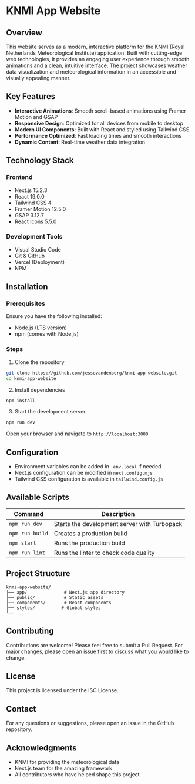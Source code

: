 # KNMI App Website

## Overview
This website serves as a modern, interactive platform for the KNMI (Royal Netherlands Meteorological Institute) application. Built with cutting-edge web technologies, it provides an engaging user experience through smooth animations and a clean, intuitive interface. The project showcases weather data visualization and meteorological information in an accessible and visually appealing manner.

## Key Features
- **Interactive Animations**: Smooth scroll-based animations using Framer Motion and GSAP
- **Responsive Design**: Optimized for all devices from mobile to desktop
- **Modern UI Components**: Built with React and styled using Tailwind CSS
- **Performance Optimized**: Fast loading times and smooth interactions
- **Dynamic Content**: Real-time weather data integration

## Technology Stack
### Frontend
- Next.js 15.2.3
- React 19.0.0
- Tailwind CSS 4
- Framer Motion 12.5.0
- GSAP 3.12.7
- React Icons 5.5.0

### Development Tools
- Visual Studio Code
- Git & GitHub
- Vercel (Deployment)
- NPM

## Installation

### Prerequisites
Ensure you have the following installed:
- Node.js (LTS version)
- npm (comes with Node.js)

### Steps
1. Clone the repository
```bash
git clone https://github.com/jessevandenberg/knmi-app-website.git
cd knmi-app-website
```

2. Install dependencies
```bash
npm install
```

3. Start the development server
```bash
npm run dev
```
Open your browser and navigate to `http://localhost:3000`

## Configuration
- Environment variables can be added in `.env.local` if needed
- Next.js configuration can be modified in `next.config.mjs`
- Tailwind CSS configuration is available in `tailwind.config.js`

## Available Scripts
| Command | Description |
|---------|-------------|
| `npm run dev` | Starts the development server with Turbopack |
| `npm run build` | Creates a production build |
| `npm start` | Runs the production build |
| `npm run lint` | Runs the linter to check code quality |

## Project Structure
```
knmi-app-website/
├── app/              # Next.js app directory
├── public/           # Static assets
├── components/       # React components
├── styles/          # Global styles
└── ...
```

## Contributing
Contributions are welcome! Please feel free to submit a Pull Request. For major changes, please open an issue first to discuss what you would like to change.

## License
This project is licensed under the ISC License.

## Contact
For any questions or suggestions, please open an issue in the GitHub repository.

## Acknowledgments
- KNMI for providing the meteorological data
- Next.js team for the amazing framework
- All contributors who have helped shape this project
